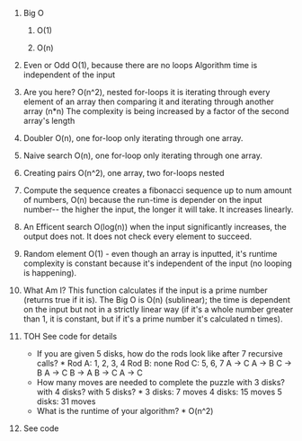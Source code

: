 1. Big O
    1) O(1)

    2) O(n)

2. Even or Odd
    O(1), because there are no loops
    Algorithm time is independent of the input

3. Are you here?
    O(n^2), nested for-loops
    it is iterating through every element of an array then comparing it and iterating through another array (n*n)
    The complexity is being increased by a factor of the second array's length

4. Doubler
    O(n), one for-loop only iterating through one array. 

5. Naive search
    O(n), one for-loop only iterating through one array.

6. Creating pairs
    O(n^2), one array, two for-loops nested

7. Compute the sequence
    creates a fibonacci sequence up to num amount of numbers, O(n) because the run-time is depender on the input number-- the higher the input, the longer it will take. It increases linearly.

8. An Efficent search
    O(log(n)) when the input significantly increases, the output does not. It does not check every element to succeed.

9. Random element
    O(1) - even though an array is inputted, it's runtime complexity is constant because it's independent of the input (no looping is happening).

10. What Am I? 
    This function calculates if the input is a prime number (returns true if it is). The Big O is O(n) (sublinear); the time is dependent on the input but not in a strictly linear way (if it's a whole number greater than 1, it is constant, but if it's a prime number it's calculated n times). 

11. TOH
    See code for details
    * If you are given 5 disks, how do the rods look like after 7 recursive calls? *
        Rod A: 1, 2, 3, 4
        Rod B: none
        Rod C: 5, 6, 7
            A -> C
            A -> B
            C -> B
            A -> C
            B -> A
            B -> C
            A -> C
    * How many moves are needed to complete the puzzle with 3 disks? with 4 disks? with 5 disks? *
        3 disks: 7 moves
        4 disks: 15 moves
        5 disks: 31 moves
    * What is the runtime of your algorithm? *
        O(n^2) 

13. See code